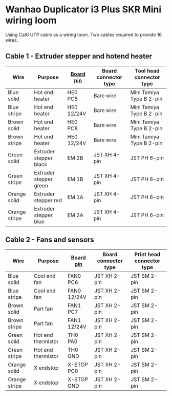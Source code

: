 # Wanhao Duplicator i3 Plus SKR Mini wiring loom

Using Cat6 UTP cable as a wiring loom. Two cables required to provide 16 wires.

## Cable 1 - Extruder stepper and hotend heater

Wire | Purpose | [Board pin](https://github.com/bigtreetech/BIGTREETECH-SKR-mini-E3/blob/master/hardware/BTT%20SKR%20MINI%20E3%20V2.0/Hardware/BTT%20SKR%20MINI%20E3%20V2.0-PIN.pdf) | Board connector type | Tool head connector type
----- | ----- | ----- | ----- | -----
Blue solid | Hot end heater | HE0 PC8 | Bare wire | Mini Tamiya Type B 2-pin
Blue stripe | Hot end heater | HE0 12/24V | Bare wire | Mini Tamiya Type B 2-pin
Brown solid | Hot end heater | HE0 PC8 | Bare wire | Mini Tamiya Type B 2-pin
Brown stripe | Hot end heater | HE0 12/24V | Bare wire | Mini Tamiya Type B 2-pin
Green solid | Extruder stepper black | EM 2B | JST XH 4-pin | JST PH 6-pin
Green stripe | Extruder stepper green | EM 1B | JST XH 4-pin | JST PH 6-pin
Orange solid | Extruder stepper red | EM 1A | JST XH 4-pin | JST PH 6-pin
Orange stripe | Extruder stepper blue | EM 2A | JST XH 4-pin | JST PH 6-pin

## Cable 2 - Fans and sensors

Wire | Purpose | [Board pin](https://github.com/bigtreetech/BIGTREETECH-SKR-mini-E3/blob/master/hardware/BTT%20SKR%20MINI%20E3%20V2.0/Hardware/BTT%20SKR%20MINI%20E3%20V2.0-PIN.pdf) | Board connector type | Print head connector type
----- | ----- | ----- | ----- | -----
Blue solid | Cool end fan | FAN0 PC6 | JST XH 2-pin | JST SM 2-pin
Blue stripe | Cool end fan | FAN0 12/24V | JST XH 2-pin | JST SM 2-pin
Brown solid | Part fan | FAN1 PC7 | JST XH 2-pin | JST SM 2-pin
Brown stripe | Part fan | FAN1 12/24V | JST XH 2-pin | JST SM 2-pin
Green solid | Hot end thermistor | TH0 PA0 | JST XH 2-pin | JST SM 2-pin
Green stripe | Hot end thermistor | TH0 GND | JST XH 2-pin | JST SM 2-pin
Orange solid | X endstop | X-STOP PC0 | JST XH 2-pin | JST SM 2-pin
Orange stripe | X endstop | X-STOP GND | JST XH 2-pin | JST SM 2-pin
